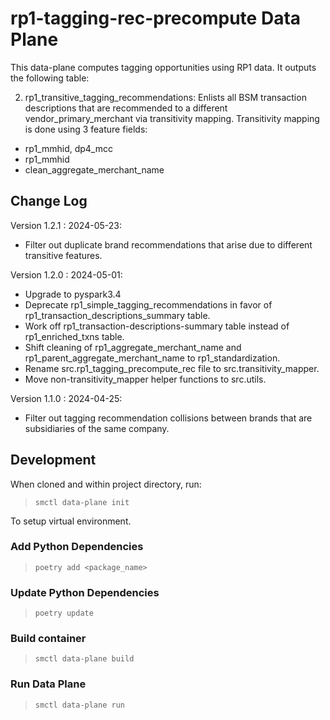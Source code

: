 # rp1-tagging-rec-precompute Data Plane

This data-plane computes tagging opportunities using RP1 data. It outputs the following table:

2. rp1_transitive_tagging_recommendations: Enlists all BSM transaction descriptions that are recommended to a different vendor_primary_merchant via transitivity mapping. Transitivity mapping is done using 3 feature fields:
- rp1_mmhid, dp4_mcc
- rp1_mmhid
- clean_aggregate_merchant_name

## Change Log

Version 1.2.1 : 2024-05-23:
- Filter out duplicate brand recommendations that arise due to different transitive features.

Version 1.2.0 : 2024-05-01:
- Upgrade to pyspark3.4
- Deprecate rp1_simple_tagging_recommendations in favor of rp1_transaction_descriptions_summary table.
- Work off rp1_transaction-descriptions-summary table instead of rp1_enriched_txns table.
- Shift cleaning of rp1_aggregate_merchant_name and rp1_parent_aggregate_merchant_name to rp1_standardization.
- Rename src.rp1_tagging_precompute_rec file to src.transitivity_mapper.
- Move non-transitivity_mapper helper functions to src.utils.

Version 1.1.0 : 2024-04-25:
- Filter out tagging recommendation collisions between brands that are subsidiaries of the same company.

## Development

When cloned and within project directory, run:

> `smctl data-plane init`

To setup virtual environment.

### Add Python Dependencies

> `poetry add <package_name>`

### Update Python Dependencies

> `poetry update`

### Build container

> `smctl data-plane build`

### Run Data Plane

> `smctl data-plane run`
